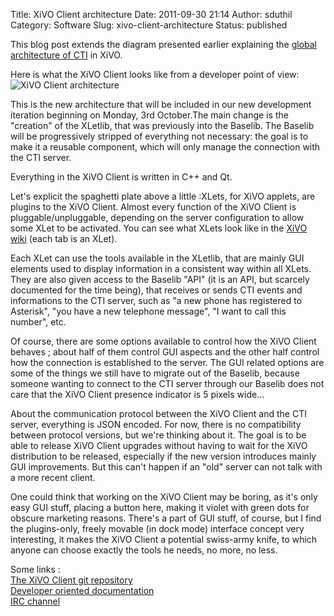 Title: XiVO Client architecture
Date: 2011-09-30 21:14
Author: sduthil
Category: Software
Slug: xivo-client-architecture
Status: published

This blog post extends the diagram presented earlier explaining the
[global architecture of
CTI](/index.php?post/2011/05/13/CTI-external-architecture-in-XiVO-1.1-and-1.2 "CTI global architecture diagram")
in XiVO.

Here is what the XiVO Client looks like from a developer point of
view:![XiVO Client
architecture](/images/blog/.xivoclient_m.jpg "XiVO Client architecture, sept. 2011")

This is the new architecture that will be included in our new
development iteration beginning on Monday, 3rd October.The main change
is the "creation" of the XLetlib, that was previously into the Baselib.
The Baselib will be progressively stripped of everything not necessary:
the goal is to make it a reusable component, which will only manage the
connection with the CTI server.

Everything in the XiVO Client is written in C++ and Qt.

Let's explicit the spaghetti plate above a little :XLets, for XiVO
applets, are plugins to the XiVO Client. Almost every function of the
XiVO Client is pluggable/unpluggable, depending on the server
configuration to allow some XLet to be activated. You can see what XLets
look like in the [XiVO
wiki](https://wiki.xivo.io/index.php/XiVO_1.0-Dalek/Documentation_XiVO_Client "XiVO Client user manual")
(each tab is an XLet).

Each XLet can use the tools available in the XLetlib, that are mainly
GUI elements used to display information in a consistent way within all
XLets. They are also given access to the Baselib "API" (it is an API,
but scarcely documented for the time being), that receives or sends CTI
events and informations to the CTI server, such as "a new phone has
registered to Asterisk", "you have a new telephone message", "I want to
call this number", etc.

Of course, there are some options available to control how the XiVO
Client behaves ; about half of them control GUI aspects and the other
half control how the connection is established to the server. The GUI
related options are some of the things we still have to migrate out of
the Baselib, because someone wanting to connect to the CTI server
through our Baselib does not care that the XiVO Client presence
indicator is 5 pixels wide...

About the communication protocol between the XiVO Client and the CTI
server, everything is JSON encoded. For now, there is no compatibility
between protocol versions, but we're thinking about it. The goal is to
be able to release XiVO Client upgrades without having to wait for the
XiVO distribution to be released, especially if the new version
introduces mainly GUI improvements. But this can't happen if an "old"
server can not talk with a more recent client.

One could think that working on the XiVO Client may be boring, as it's
only easy GUI stuff, placing a button here, making it violet with green
dots for obscure marketing reasons. There's a part of GUI stuff, of
course, but I find the plugins-only, freely movable (in dock mode)
interface concept very interesting, it makes the XiVO Client a potential
swiss-army knife, to which anyone can choose exactly the tools he needs,
no more, no less.

Some links :  
[The XiVO Client git
repository](http://git.proformatique.com/?p=official/xivo-client-qt.git;a=summary "XiVO Client git repository")  
[Developer oriented
documentation](https://wiki.xivo.io/index.php/XiVO_1.2-Skaro/CTI_XiVO_Client_Qt_Developer "XiVO Client developer documentation")  
[IRC
channel](https://wiki.xivo.io/index.php/Support_Community#IRC "IRC channel infos")

</p>

